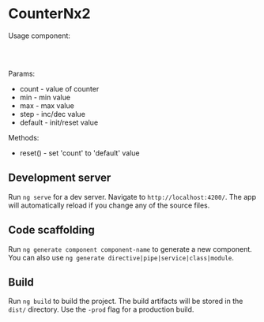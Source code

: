 # CounterNx2

Usage component:
<pre>
 <my-counter #counter1 [count]="counter1" [min]=-15 [max]=15 [step]=2></my-counter>
 <my-counter #counter2 [count]="counter2" [min]=0 [max]=100 [step]=5></my-counter>
</pre>
Params:

* count - value of counter
* min - min value
* max - max value
* step - inc/dec value
* default - init/reset value
  
 Methods:
 * reset() - set 'count' to 'default' value
  

## Development server

Run `ng serve` for a dev server. Navigate to `http://localhost:4200/`. The app will automatically reload if you change any of the source files.

## Code scaffolding

Run `ng generate component component-name` to generate a new component. You can also use `ng generate directive|pipe|service|class|module`.

## Build

Run `ng build` to build the project. The build artifacts will be stored in the `dist/` directory. Use the `-prod` flag for a production build.


